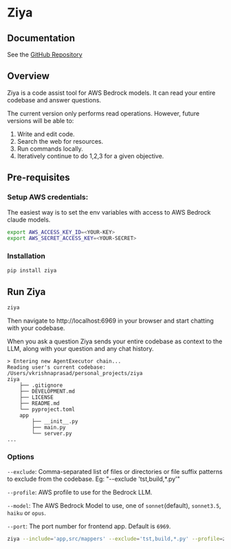 # Ziya

## Documentation
See the [GitHub Repository](https://github.com/ziya-ai/ziya)

## Overview
Ziya is a code assist tool for AWS Bedrock models. It can read your entire codebase and answer questions.

The current version only performs read operations. However, future versions will be able to:

1. Write and edit code.
2. Search the web for resources.
3. Run commands locally.
4. Iteratively continue to do 1,2,3 for a given objective. 

## Pre-requisites
### Setup AWS credentials:
The easiest way is to set the env variables with access to AWS Bedrock claude models.

```bash
export AWS_ACCESS_KEY_ID=<YOUR-KEY>
export AWS_SECRET_ACCESS_KEY=<YOUR-SECRET>
```
### Installation

```bash
pip install ziya
```

## Run Ziya

```bash 
ziya
```
Then navigate to http://localhost:6969 in your browser and start chatting with your codebase. 

When you ask a question Ziya sends your entire codebase as context to the LLM, along with your question and any chat history.
```
> Entering new AgentExecutor chain...
Reading user's current codebase: /Users/vkrishnaprasad/personal_projects/ziya
ziya
    ├── .gitignore
    ├── DEVELOPMENT.md
    ├── LICENSE
    ├── README.md
    └── pyproject.toml
    app
        ├── __init__.py
        ├── main.py
        └── server.py
...
```

### Options

`--exclude`: Comma-separated list of files or directories or file suffix patterns to exclude from the codebase. Eg: "--exclude 'tst,build,*.py'"

`--profile`: AWS profile to use for the Bedrock LLM.

`--model`: The AWS Bedrock Model to use, one of `sonnet`(default), `sonnet3.5`, `haiku` or `opus`.

`--port`: The port number for frontend app. Default is `6969`.

```bash
ziya --include='app,src/mappers' --exclude='tst,build,*.py' --profile=ziya --model=sonnet --port=8080
```

